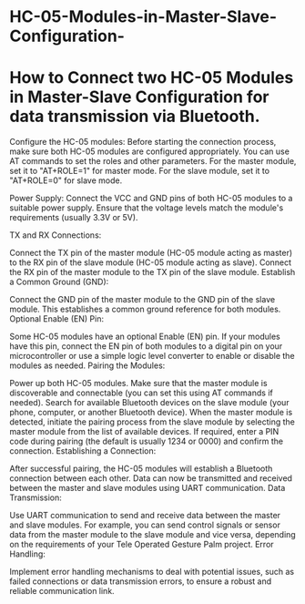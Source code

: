 # HC-05-Modules-in-Master-Slave-Configuration-
# How to Connect two HC-05 Modules in Master-Slave Configuration for data transmission via Bluetooth. 
Configure the HC-05 modules: Before starting the connection process, make sure both HC-05 modules are configured appropriately. You can use AT commands to set the roles and other parameters. For the master module, set it to "AT+ROLE=1" for master mode. For the slave module, set it to "AT+ROLE=0" for slave mode.

Power Supply: Connect the VCC and GND pins of both HC-05 modules to a suitable power supply. Ensure that the voltage levels match the module's requirements (usually 3.3V or 5V).

TX and RX Connections:

Connect the TX pin of the master module (HC-05 module acting as master) to the RX pin of the slave module (HC-05 module acting as slave).
Connect the RX pin of the master module to the TX pin of the slave module.
Establish a Common Ground (GND):

Connect the GND pin of the master module to the GND pin of the slave module. This establishes a common ground reference for both modules.
Optional Enable (EN) Pin:

Some HC-05 modules have an optional Enable (EN) pin. If your modules have this pin, connect the EN pin of both modules to a digital pin on your microcontroller or use a simple logic level converter to enable or disable the modules as needed.
Pairing the Modules:

Power up both HC-05 modules.
Make sure that the master module is discoverable and connectable (you can set this using AT commands if needed).
Search for available Bluetooth devices on the slave module (your phone, computer, or another Bluetooth device).
When the master module is detected, initiate the pairing process from the slave module by selecting the master module from the list of available devices.
If required, enter a PIN code during pairing (the default is usually 1234 or 0000) and confirm the connection.
Establishing a Connection:

After successful pairing, the HC-05 modules will establish a Bluetooth connection between each other.
Data can now be transmitted and received between the master and slave modules using UART communication.
Data Transmission:

Use UART communication to send and receive data between the master and slave modules.
For example, you can send control signals or sensor data from the master module to the slave module and vice versa, depending on the requirements of your Tele Operated Gesture Palm project.
Error Handling:

Implement error handling mechanisms to deal with potential issues, such as failed connections or data transmission errors, to ensure a robust and reliable communication link.
